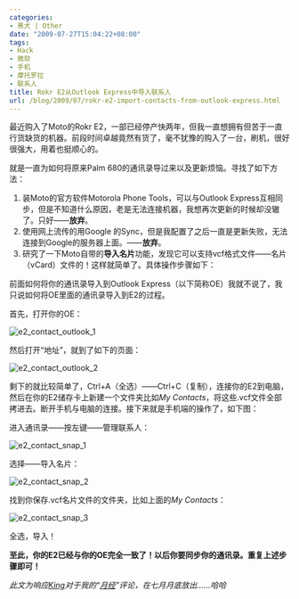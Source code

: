 ```yaml
---
categories:
- 黑犬 | Other
date: "2009-07-27T15:04:22+08:00"
tags:
- Hack
- 微软
- 手机
- 摩托罗拉
- 联系人
title: Rokr E2从Outlook Express中导入联系人
url: /blog/2009/07/rokr-e2-import-contacts-from-outlook-express.html
---
```

最近购入了Moto的Rokr E2，一部已经停产快两年，但我一直想拥有但苦于一直行货缺货的机器。前段时间卓越竟然有货了，毫不犹豫的购入了一台，刷机，很好很强大，用着也挺顺心的。
<!--more-->
就是一直为如何将原来Palm 680的通讯录导过来以及更新烦恼。寻找了如下方法：

1.  装Moto的官方软件Motorola Phone Tools，可以与Outlook Express互相同步，但是不知道什么原因，老是无法连接机器，我想再次更新的时候却没辙了。只好——**放弃**。 
2.  使用网上流传的用Google 的Sync，但是我配置了之后一直是更新失败，无法连接到Google的服务器上面。——**放弃**。 
3.  研究了一下Moto自带的**导入名片**功能，发现它可以支持vcf格式文件——名片（vCard）文件的！这样就简单了。具体操作步骤如下： 

前面如何将你的通讯录导入到Outlook Express（以下简称OE）我就不说了，我只说如何将OE里面的通讯录导入到E2的过程。

<!--more-->

首先，打开你的OE：

<span class="center">![e2_contact_outlook_1](/images/e2_contact_outlook_1_thumb.png "e2_contact_outlook_1") </span> 

然后打开“地址”，就到了如下的页面：

<span class="center">![e2_contact_outlook_2](/images/e2_contact_outlook_2_thumb.png "e2_contact_outlook_2") </span> 

剩下的就比较简单了，Ctrl+A（全选）——Ctrl+C（复制），连接你的E2到电脑，然后在你的E2储存卡上新建一个文件夹比如*My Contacts*，将这些.vcf文件全部拷进去。断开手机与电脑的连接。接下来就是手机端的操作了，如下图：

进入通讯录——按左键——管理联系人：

<span class="center">![e2_contact_snap_1](/images/e2_contact_snap_1_thumb.png "e2_contact_snap_1")</span> 

选择——导入名片：

<span class="center">![e2_contact_snap_2](/images/e2_contact_snap_2_thumb.png "e2_contact_snap_2") </span> 

找到你保存.vcf名片文件的文件夹，比如上面的*My Contacts*：

<span class="center">![e2_contact_snap_3](/images/e2_contact_snap_3_thumb.png "e2_contact_snap_3") </span> 

全选，导入！

**至此，你的E2已经与你的OE完全一致了！以后你要同步你的通讯录。重复上述步骤即可！**

*此文为响应[King][1]对于我的“[月经][2]”评论，在七月月底放出……哈哈*

 [1]: http://welog.org/
 [2]: https://zhu8.net/blog/2009/05/braid.html#comment-244